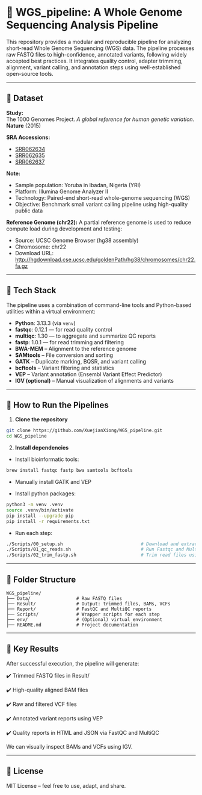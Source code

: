 # 🧬 WGS_pipeline: A Whole Genome Sequencing Analysis Pipeline

This repository provides a modular and reproducible pipeline for analyzing short-read Whole Genome Sequencing (WGS) data. The pipeline processes raw FASTQ files to high-confidence, annotated variants, following widely accepted best practices. It integrates quality control, adapter trimming, alignment, variant calling, and annotation steps using well-established open-source tools.

---

## 📁 Dataset

**Study:**  
The 1000 Genomes Project. *A global reference for human genetic variation*. **Nature** (2015)

**SRA Accessions:**  
- [SRR062634](https://www.ncbi.nlm.nih.gov/sra/SRR062634)
- [SRR062635](https://www.ncbi.nlm.nih.gov/sra/SRR062635)
- [SRR062637](https://www.ncbi.nlm.nih.gov/sra/SRR062637)

**Note:**
- Sample population: Yoruba in Ibadan, Nigeria (YRI)
- Platform: Illumina Genome Analyzer II
- Technology: Paired-end short-read whole-genome sequencing (WGS)
- Objective: Benchmark small variant calling pipeline using high-quality public data

**Reference Genome (chr22):**
A partial reference genome is used to reduce compute load during development and testing:

- Source: UCSC Genome Browser (hg38 assembly)
- Chromosome: chr22
- Download URL: http://hgdownload.cse.ucsc.edu/goldenPath/hg38/chromosomes/chr22.fa.gz

---

## 🧰 Tech Stack

The pipeline uses a combination of command-line tools and Python-based utilities within a virtual environment:

- **Python**: 3.13.3 (via `venv`)
- **fastqc**: 0.12.1 — for read quality control
- **multiqc**: 1.30 — to aggregate and summarize QC reports
- **fastp**: 1.0.1 — for read trimming and filtering
- **BWA-MEM** – Alignment to the reference genome  
- **SAMtools** – File conversion and sorting  
- **GATK** – Duplicate marking, BQSR, and variant calling  
- **bcftools** – Variant filtering and statistics  
- **VEP** – Variant annotation (Ensembl Variant Effect Predictor)  
- **IGV (optional)** – Manual visualization of alignments and variants  

---

## 🚀 How to Run the Pipelines

1. **Clone the repository**
```bash
git clone https://github.com/XuejianXiong/WGS_pipeline.git
cd WGS_pipeline
```

2. **Install dependencies**   

- Install bioinformatic tools:
```bash
brew install fastqc fastp bwa samtools bcftools
```

- Manually install GATK and VEP

- Install python packages:
```bash
python3 -m venv .venv
source .venv/bin/activate
pip install --upgrade pip
pip install -r requirements.txt
```

- Run each step:

```bash
./Scripts/00_setup.sh                             # Download and extract read files (.fastq)
./Scripts/01_qc_reads.sh                          # Run Fastqc and Multiqc
./Scripts/02_trim_fastp.sh                        # Trim read files using fastp
```

---

## 📂 Folder Structure

```
WGS_pipeline/
├── Data/                 # Raw FASTQ files
├── Result/               # Output: trimmed files, BAMs, VCFs
├── Report/               # FastQC and MultiQC reports
├── Scripts/              # Wrapper scripts for each step
├── env/                  # (Optional) virtual environment
├── README.md             # Project documentation
```

---

## 🧪 Key Results

After successful execution, the pipeline will generate:

✔️ Trimmed FASTQ files in Result/

✔️ High-quality aligned BAM files

✔️ Raw and filtered VCF files

✔️ Annotated variant reports using VEP

✔️ Quality reports in HTML and JSON via FastQC and MultiQC

We can visually inspect BAMs and VCFs using IGV.

---

## 📘 License

MIT License – feel free to use, adapt, and share.
